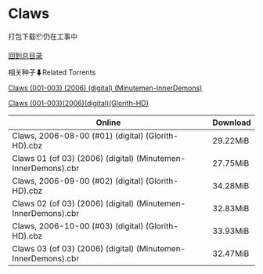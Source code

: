 # Claws

打包下载📦仍在工事中

[回到总目录](/Catalogs.md)







相关种子⬇Related Torrents

[Claws (001-003) (2006) (digital) (Minutemen-InnerDemons)](https://github.com/alicewish/markdown/blob/master/torrent/Claws--001-003---2006---digital---Minutemen-InnerDemons.md)

[Claws (001-003)(2006)(digital)(Glorith-HD)](https://github.com/alicewish/markdown/blob/master/torrent/Claws--001-003--2006--digital--Glorith-HD.md)

Online | Download
--- | ---
Claws, 2006-08-00 (#01) (digital) (Glorith-HD).cbz | 29.22MiB
Claws 01 (of 03) (2006) (digital) (Minutemen-InnerDemons).cbr | 27.75MiB
Claws, 2006-09-00 (#02) (digital) (Glorith-HD).cbz | 34.28MiB
Claws 02 (of 03) (2006) (digital) (Minutemen-InnerDemons).cbr | 32.83MiB
Claws, 2006-10-00 (#03) (digital) (Glorith-HD).cbz | 33.93MiB
Claws 03 (of 03) (2006) (digital) (Minutemen-InnerDemons).cbr | 32.47MiB